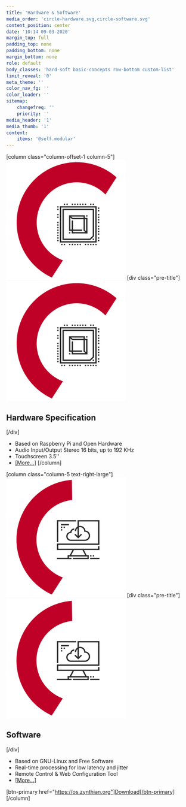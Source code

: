 ```yaml
---
title: 'Hardware & Software'
media_order: 'circle-hardware.svg,circle-software.svg'
content_position: center
date: '10:14 09-03-2020'
margin_top: full
padding_top: none
padding_bottom: none
margin_bottom: none
role: default
body_classes: 'hard-soft basic-concepts row-bottom custom-list'
limit_reveal: '0'
meta_theme: ''
color_nav_fg: ''
color_loader: ''
sitemap:
    changefreq: ''
    priority: ''
media_header: '1'
media_thumb: '1'
content:
    items: '@self.modular'
---
```


[column class="column-offset-1 column-5"]
![microchip icon](circle-hardware.svg?classes=float-left-large,show-large)
[div class="pre-title"]![](circle-hardware.svg?classes=show-small)<h2>Hardware Specification</h2>[/div]

* Based on Raspberry Pi and Open Hardware
* Audio Input/Output Stereo 16 bits, up to 192 KHz
* Touchscreen 3.5''
* [[More...]](/technical-specifications)
[/column]

[column class="column-5 text-right-large"]
![computer icon](circle-software.svg?classes=float-right-large,show-large)
[div class="pre-title"]![](circle-software.svg?classes=show-small)<h2>Software</h2>[/div]

* Based on GNU-Linux and Free Software
* Real-time processing for low latency and jitter
* Remote Control & Web Configuration Tool
* [[More...]](/technical-specifications)

[btn-primary href="https://os.zynthian.org"]Download[/btn-primary]
[/column]

